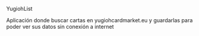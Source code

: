 YugiohList

Aplicación donde buscar cartas en yugiohcardmarket.eu y guardarlas para poder ver sus datos sin conexión a internet
